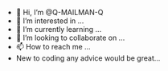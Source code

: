 - 👋 Hi, I’m @Q-MAILMAN-Q
- 👀 I’m interested in ...
- 🌱 I’m currently learning ...
- 💞️ I’m looking to collaborate on ...
- 📫 How to reach me ...
- New to coding any advice would be great...
<!---
Q-MAILMAN-Q/Q-MAILMAN-Q is a ✨ special ✨ repository because its `README.md` (this file) appears on your GitHub profile.
You can click the Preview link to take a look at your changes.
--->
